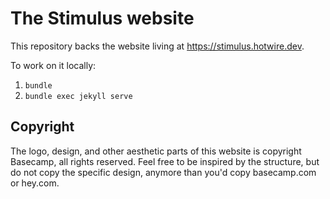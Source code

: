 # The Stimulus website

This repository backs the website living at https://stimulus.hotwire.dev.

To work on it locally:

1. `bundle`
1. `bundle exec jekyll serve`


## Copyright

The logo, design, and other aesthetic parts of this website is copyright Basecamp, all rights reserved. Feel free to be inspired by the structure, but do not copy the specific design, anymore than you'd copy basecamp.com or hey.com.
